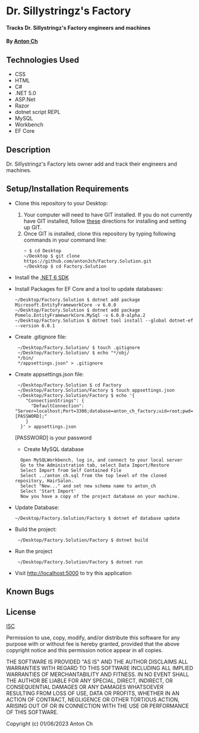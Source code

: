 # Dr. Sillystringz's Factory

#### Tracks Dr. Sillystringz's Factory engineers and machines

#### By [Anton Ch](https://github.com/anton3ch)

## Technologies Used

- CSS
- HTML
- C#
- .NET 5.0
- ASP.Net
- Razor
- dotnet script REPL
- MySQL
- Workbench
- EF Core

## Description

Dr. Sillystringz's Factory lets owner add and track their engineers and machines.

## Setup/Installation Requirements

- Clone this repository to your Desktop:
  1. Your computer will need to have GIT installed. If you do not currently have GIT installed, follow [these](https://docs.github.com/en/get-started/quickstart/set-up-git) directions for installing and setting up GIT.
  2. Once GIT is installed, clone this repository by typing following commands in your command line:
     ```
     ~ $ cd Desktop
     ~/Desktop $ git clone https://github.com/anton3ch/Factory.Solution.git
     ~/Desktop $ cd Factory.Solution
     ```
- Install the [.NET 6 SDK](https://dotnet.microsoft.com/en-us/download/dotnet/6.0)
- Install Packages for EF Core and a tool to update databases:
  ```
  ~/Desktop/Factory.Solution $ dotnet add package Microsoft.EntityFrameworkCore -v 6.0.0
  ~/Desktop/Factory.Solution $ dotnet add package Pomelo.EntityFrameworkCore.MySql -v 6.0.0-alpha.2
  ~/Desktop/Factory.Solution $ dotnet tool install --global dotnet-ef --version 6.0.1
  ```
- Create .gitignore file:
  ```
   ~/Desktop/Factory.Solution/ $ touch .gitignore
   ~/Desktop/Factory.Solution/ $ echo "*/obj/
   */bin/
   */appsettings.json" > .gitignore
  ```
- Create appsettings.json file:
  ```
   ~/Desktop/Factory.Solution $ cd Factory
   ~/Desktop/Factory.Solution/Factory $ touch appsettings.json
   ~/Desktop/Factory.Solution/Factory $ echo '{
      "ConnectionStrings": {
        "DefaultConnection": "Server=localhost;Port=3306;database=anton_ch_factory;uid=root;pwd=[PASSWORD];"
      }
    }' > appsettings.json
  ```
  [PASSWORD] is your password

  - Create MySQL database
  ```
    Open MySQLWorkbench, log in, and connect to your local server
    Go to the Administration tab, select Data Import/Restore
    Select Import from Self Contained File
    Select ../anton_ch.sql from the top level of the cloned repository, HairSalon.
    Select "New..." and set new schema name to anton_ch
    Select 'Start Import'
    Now you have a copy of the project database on your machine.
  ```
  
- Update Database:
  ```
  ~/Desktop/Factory.Solution/Factory $ dotnet ef database update
  ```
- Build the project:
  ```
   ~/Desktop/Factory.Solution/Factory $ dotnet build
  ```
- Run the project
  ```
   ~/Desktop/Factory.Solution/Factory $ dotnet run
  ```
- Visit [http://localhost:5000](http://localhost:5000) to try this application

## Known Bugs



## License

[ISC](https://opensource.org/licenses/ISC)

Permission to use, copy, modify, and/or distribute this software for any purpose with or without fee is hereby granted, provided that the above copyright notice and this permission notice appear in all copies.

THE SOFTWARE IS PROVIDED "AS IS" AND THE AUTHOR DISCLAIMS ALL WARRANTIES WITH REGARD TO THIS SOFTWARE INCLUDING ALL IMPLIED WARRANTIES OF MERCHANTABILITY AND FITNESS. IN NO EVENT SHALL THE AUTHOR BE LIABLE FOR ANY SPECIAL, DIRECT, INDIRECT, OR CONSEQUENTIAL DAMAGES OR ANY DAMAGES WHATSOEVER RESULTING FROM LOSS OF USE, DATA OR PROFITS, WHETHER IN AN ACTION OF CONTRACT, NEGLIGENCE OR OTHER TORTIOUS ACTION, ARISING OUT OF OR IN CONNECTION WITH THE USE OR PERFORMANCE OF THIS SOFTWARE.

Copyright (c) 01/06/2023 Anton Ch